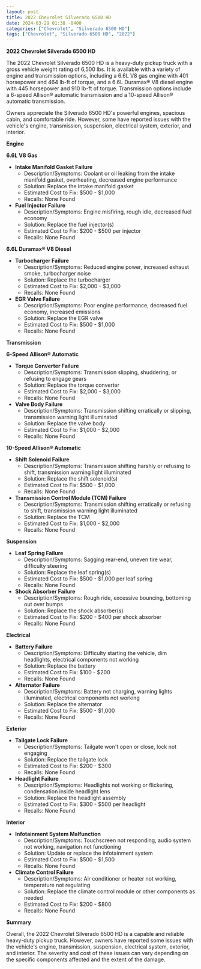 ```yaml
---
layout: post
title: 2022 Chevrolet Silverado 6500 HD
date: 2024-03-29 01:38 -0400
categories: ["Chevrolet", "Silverado 6500 HD"]
tags: ["Chevrolet", "Silverado 6500 HD", "2022"]
---
```

**2022 Chevrolet Silverado 6500 HD**

The 2022 Chevrolet Silverado 6500 HD is a heavy-duty pickup truck with a gross vehicle weight rating of 6,500 lbs. It is available with a variety of engine and transmission options, including a 6.6L V8 gas engine with 401 horsepower and 464 lb-ft of torque, and a 6.6L Duramax® V8 diesel engine with 445 horsepower and 910 lb-ft of torque. Transmission options include a 6-speed Allison® automatic transmission and a 10-speed Allison® automatic transmission.

Owners appreciate the Silverado 6500 HD's powerful engines, spacious cabin, and comfortable ride. However, some have reported issues with the vehicle's engine, transmission, suspension, electrical system, exterior, and interior.

**Engine**

**6.6L V8 Gas**

* **Intake Manifold Gasket Failure**
    * Description/Symptoms: Coolant or oil leaking from the intake manifold gasket, overheating, decreased engine performance
    * Solution: Replace the intake manifold gasket
    * Estimated Cost to Fix: $500 - $1,000
    * Recalls: None Found
* **Fuel Injector Failure**
    * Description/Symptoms: Engine misfiring, rough idle, decreased fuel economy
    * Solution: Replace the fuel injector(s)
    * Estimated Cost to Fix: $200 - $500 per injector
    * Recalls: None Found

**6.6L Duramax® V8 Diesel**

* **Turbocharger Failure**
    * Description/Symptoms: Reduced engine power, increased exhaust smoke, turbocharger noise
    * Solution: Replace the turbocharger
    * Estimated Cost to Fix: $2,000 - $3,000
    * Recalls: None Found
* **EGR Valve Failure**
    * Description/Symptoms: Poor engine performance, decreased fuel economy, increased emissions
    * Solution: Replace the EGR valve
    * Estimated Cost to Fix: $500 - $1,000
    * Recalls: None Found

**Transmission**

**6-Speed Allison® Automatic**

* **Torque Converter Failure**
    * Description/Symptoms: Transmission slipping, shuddering, or refusing to engage gears
    * Solution: Replace the torque converter
    * Estimated Cost to Fix: $2,000 - $3,000
    * Recalls: None Found
* **Valve Body Failure**
    * Description/Symptoms: Transmission shifting erratically or slipping, transmission warning light illuminated
    * Solution: Replace the valve body
    * Estimated Cost to Fix: $1,000 - $2,000
    * Recalls: None Found

**10-Speed Allison® Automatic**

* **Shift Solenoid Failure**
    * Description/Symptoms: Transmission shifting harshly or refusing to shift, transmission warning light illuminated
    * Solution: Replace the shift solenoid(s)
    * Estimated Cost to Fix: $500 - $1,000
    * Recalls: None Found
* **Transmission Control Module (TCM) Failure**
    * Description/Symptoms: Transmission shifting erratically or refusing to shift, transmission warning light illuminated
    * Solution: Replace the TCM
    * Estimated Cost to Fix: $1,000 - $2,000
    * Recalls: None Found

**Suspension**

* **Leaf Spring Failure**
    * Description/Symptoms: Sagging rear-end, uneven tire wear, difficulty steering
    * Solution: Replace the leaf spring(s)
    * Estimated Cost to Fix: $500 - $1,000 per leaf spring
    * Recalls: None Found
* **Shock Absorber Failure**
    * Description/Symptoms: Rough ride, excessive bouncing, bottoming out over bumps
    * Solution: Replace the shock absorber(s)
    * Estimated Cost to Fix: $200 - $400 per shock absorber
    * Recalls: None Found

**Electrical**

* **Battery Failure**
    * Description/Symptoms: Difficulty starting the vehicle, dim headlights, electrical components not working
    * Solution: Replace the battery
    * Estimated Cost to Fix: $100 - $200
    * Recalls: None Found
* **Alternator Failure**
    * Description/Symptoms: Battery not charging, warning lights illuminated, electrical components not working
    * Solution: Replace the alternator
    * Estimated Cost to Fix: $500 - $1,000
    * Recalls: None Found

**Exterior**

* **Tailgate Lock Failure**
    * Description/Symptoms: Tailgate won't open or close, lock not engaging
    * Solution: Replace the tailgate lock
    * Estimated Cost to Fix: $200 - $300
    * Recalls: None Found
* **Headlight Failure**
    * Description/Symptoms: Headlights not working or flickering, condensation inside headlight lens
    * Solution: Replace the headlight assembly
    * Estimated Cost to Fix: $300 - $500 per headlight
    * Recalls: None Found

**Interior**

* **Infotainment System Malfunction**
    * Description/Symptoms: Touchscreen not responding, audio system not working, navigation not functioning
    * Solution: Update or replace the infotainment system
    * Estimated Cost to Fix: $500 - $1,500
    * Recalls: None Found
* **Climate Control Failure**
    * Description/Symptoms: Air conditioner or heater not working, temperature not regulating
    * Solution: Replace the climate control module or other components as needed
    * Estimated Cost to Fix: $200 - $800
    * Recalls: None Found

**Summary**

Overall, the 2022 Chevrolet Silverado 6500 HD is a capable and reliable heavy-duty pickup truck. However, owners have reported some issues with the vehicle's engine, transmission, suspension, electrical system, exterior, and interior. The severity and cost of these issues can vary depending on the specific components affected and the extent of the damage.
